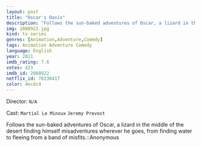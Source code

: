```yaml
---
layout: post
title: "Oscar's Oasis"
description: "Follows the sun-baked adventures of Oscar, a lizard in the middle of the desert finding himself misadventures wherever he goes, from finding water to fleeing from a band of misfits.::Anonymous.."
img: 2080922.jpg
kind: tv series
genres: [Animation,Adventure,Comedy]
tags: Animation Adventure Comedy 
language: English
year: 2011
imdb_rating: 7.6
votes: 423
imdb_id: 2080922
netflix_id: 70230417
color: 4ecdc4
---
```

Director: `N/A`  

Cast: `Martial Le Minoux` `Jeremy Prevost` 

Follows the sun-baked adventures of Oscar, a lizard in the middle of the desert finding himself misadventures wherever he goes, from finding water to fleeing from a band of misfits.::Anonymous